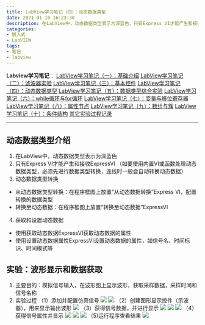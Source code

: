 ```yaml
---
title: LabView学习笔记（四）：动态数据类型
date: 2021-01-10 16:23:30
description: 在LabView中，动态数据类型表示为深蓝色，只有Express VI才能产生和接收ExpressVI。使用获取动态数据ExpressVI获取动态数据的属性，使用设置动态数据属性ExpressVI设置动态数据的属性，如信号名、时间标识、时间模式等。
categories:
- 嵌入式
- LabVIEW
tags:
- 笔记
- labview
---
```


**Labview学习笔记**：
[LabView学习笔记（一）：基础介绍](https://blog.csdn.net/weixin_44543463/article/details/112325523)
[LabView学习笔记（二）：滤波器实验](https://blog.csdn.net/weixin_44543463/article/details/112329185)
[LabView学习笔记（三）：基本控件](https://blog.csdn.net/weixin_44543463/article/details/112364388)
[LabView学习笔记（四）：动态数据类型](https://blog.csdn.net/weixin_44543463/article/details/112366358)
[LabView学习笔记（五）：数据类型综合实验](https://blog.csdn.net/weixin_44543463/article/details/112392799)
[LabView学习笔记（六）：while循环与for循环](https://blog.csdn.net/weixin_44543463/article/details/112393383)
[LabView学习笔记（七）：变量与移位寄存器](https://blog.csdn.net/weixin_44543463/article/details/112431393)
[LabView学习笔记（八）：属性节点](https://blog.csdn.net/weixin_44543463/article/details/112470713)
[LabView学习笔记（九）：数组与簇](https://blog.csdn.net/weixin_44543463/article/details/112529983)
[LabView学习笔记（十）：条件结构](https://blog.csdn.net/weixin_44543463/article/details/112571924)
[其它实验过程记录](https://blog.csdn.net/weixin_44543463/category_10714833.html)

---
## 动态数据类型介绍
1. 在LabView中，动态数据类型表示为深蓝色
2. 只有Express VI才能产生和接收ExpressVI （如要使用内置VI或函数处理动态数据类型，必须先进行数据类型转换，连线时一般会自动转换动态数据）
3. 动态数据类型转换
* 从动态数据类型转换：在程序框图上放置“从动态数据转换”Express VI，配置转换的数据类型
* 转换至动态数据：在程序框图上放置“转换至动态数据”ExpressVI
4. 获取和设置动态数据
* 使用获取动态数据ExpressVI获取动态数据的属性
* 使用设置动态数据属性ExpressVI设置动态数据的属性，如信号名、时间标识、时间模式等

## 实验：波形显示和数据获取
1. 主要目的：模拟信号输入，在波形图上显示波形，获取采样数据，采样时间和信号名称
2. 实验过程
（1）添加并配置仿真信号
![](https://gitee.com/huffiema/pictures/raw/master/image/202112231053478-labview-notes4-1.png)
![](https://gitee.com/huffiema/pictures/raw/master/image/202112231053836-labview-notes4-2.png)
（2）创建图形显示控件（示波器），用来显示输出波形
![](https://gitee.com/huffiema/pictures/raw/master/image/202112231053597-labview-notes4-3.png)
（3）获得信号数据，并进行显示
![](https://gitee.com/huffiema/pictures/raw/master/image/202112231054721-labview-notes4-4.png)
![](https://gitee.com/huffiema/pictures/raw/master/image/202112231054013-labview-notes4-5.png)
![](https://gitee.com/huffiema/pictures/raw/master/image/202112231054727-labview-notes4-6.png)
（4）获得信号属性并显示
![](https://gitee.com/huffiema/pictures/raw/master/image/202112231055401-labview-notes4-7.png)
![](https://gitee.com/huffiema/pictures/raw/master/image/202112231055694-labview-notes4-8.png)
![](https://gitee.com/huffiema/pictures/raw/master/image/202112231055409-labview-notes4-9.png)
（5)运行程序查看结果
![](https://gitee.com/huffiema/pictures/raw/master/image/202112231056441-labview-notes4-10.png)